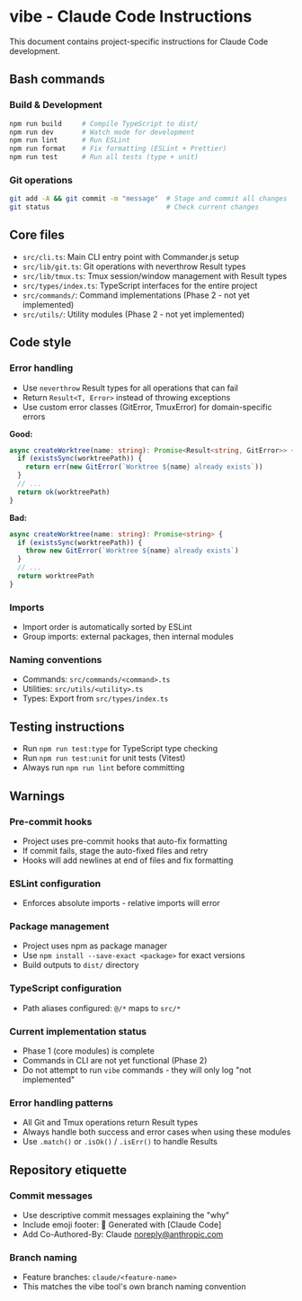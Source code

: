 # vibe - Claude Code Instructions

This document contains project-specific instructions for Claude Code development.

## Bash commands

### Build & Development

```bash
npm run build     # Compile TypeScript to dist/
npm run dev       # Watch mode for development
npm run lint      # Run ESLint
npm run format    # Fix formatting (ESLint + Prettier)
npm run test      # Run all tests (type + unit)
```

### Git operations

```bash
git add -A && git commit -m "message"  # Stage and commit all changes
git status                             # Check current changes
```

## Core files

- `src/cli.ts`: Main CLI entry point with Commander.js setup
- `src/lib/git.ts`: Git operations with neverthrow Result types
- `src/lib/tmux.ts`: Tmux session/window management with Result types
- `src/types/index.ts`: TypeScript interfaces for the entire project
- `src/commands/`: Command implementations (Phase 2 - not yet implemented)
- `src/utils/`: Utility modules (Phase 2 - not yet implemented)

## Code style

### Error handling

- Use `neverthrow` Result types for all operations that can fail
- Return `Result<T, Error>` instead of throwing exceptions
- Use custom error classes (GitError, TmuxError) for domain-specific errors

**Good:**

```typescript
async createWorktree(name: string): Promise<Result<string, GitError>> {
  if (existsSync(worktreePath)) {
    return err(new GitError(`Worktree ${name} already exists`))
  }
  // ...
  return ok(worktreePath)
}
```

**Bad:**

```typescript
async createWorktree(name: string): Promise<string> {
  if (existsSync(worktreePath)) {
    throw new GitError(`Worktree ${name} already exists`)
  }
  // ...
  return worktreePath
}
```

### Imports

- Import order is automatically sorted by ESLint
- Group imports: external packages, then internal modules

### Naming conventions

- Commands: `src/commands/<command>.ts`
- Utilities: `src/utils/<utility>.ts`
- Types: Export from `src/types/index.ts`

## Testing instructions

- Run `npm run test:type` for TypeScript type checking
- Run `npm run test:unit` for unit tests (Vitest)
- Always run `npm run lint` before committing

## Warnings

### Pre-commit hooks

- Project uses pre-commit hooks that auto-fix formatting
- If commit fails, stage the auto-fixed files and retry
- Hooks will add newlines at end of files and fix formatting

### ESLint configuration

- Enforces absolute imports - relative imports will error

### Package management

- Project uses npm as package manager
- Use `npm install --save-exact <package>` for exact versions
- Build outputs to `dist/` directory

### TypeScript configuration

- Path aliases configured: `@/*` maps to `src/*`

### Current implementation status

- Phase 1 (core modules) is complete
- Commands in CLI are not yet functional (Phase 2)
- Do not attempt to run `vibe` commands - they will only log "not implemented"

### Error handling patterns

- All Git and Tmux operations return Result types
- Always handle both success and error cases when using these modules
- Use `.match()` or `.isOk()` / `.isErr()` to handle Results

## Repository etiquette

### Commit messages

- Use descriptive commit messages explaining the "why"
- Include emoji footer: 🤖 Generated with [Claude Code]
- Add Co-Authored-By: Claude <noreply@anthropic.com>

### Branch naming

- Feature branches: `claude/<feature-name>`
- This matches the vibe tool's own branch naming convention
